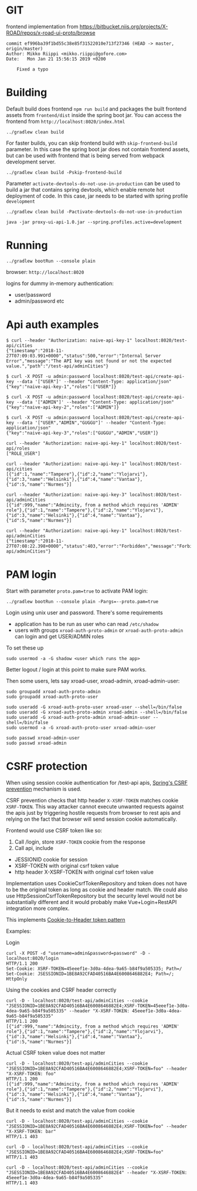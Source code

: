 # GIT

frontend implementation from https://bitbucket.niis.org/projects/X-ROAD/repos/x-road-ui-proto/browse
```
commit ef996ba39f1bd55c38e85f31522010e713f27346 (HEAD -> master, origin/master)
Author: Mikko Riippi <mikko.riippi@gofore.com>
Date:   Mon Jan 21 15:56:15 2019 +0200

    Fixed a typo
```
# Building

Default build does frontend `npm run build` and packages the built frontend assets from `frontend/dist`
inside the spring boot jar. You can access the frontend from `http://localhost:8020/index.html`

```
../gradlew clean build
```

For faster builds, you can skip frontend build with `skip-frontend-build` parameter.
In this case the spring boot jar does not contain frontend assets, but can be used with frontend
that is being served from webpack development server.

```
../gradlew clean build -Pskip-frontend-build
```

Parameter `activate-devtools-do-not-use-in-production` can be used to build a jar that contains spring
devtools, which enable remote hot deployment of code. In this case, jar needs to be started with spring
profile `development`
```
../gradlew clean build -Pactivate-devtools-do-not-use-in-production
```
```
java -jar proxy-ui-api-1.0.jar --spring.profiles.active=development
```
# Running
```
../gradlew bootRun --console plain
```

browser: `http://localhost:8020`

logins for dummy in-memory authentication: 
- user/password
- admin/password etc

# Api auth examples
```
$ curl --header "Authorization: naive-api-key-1" localhost:8020/test-api/cities
{"timestamp":"2018-11-27T07:09:03.991+0000","status":500,"error":"Internal Server Error","message":"The API key was not found or not the expected value.","path":"/test-api/adminCities"}

$ curl -X POST -u admin:password localhost:8020/test-api/create-api-key --data '["USER"]' --header "Content-Type: application/json"
{"key":"naive-api-key-1","roles":["USER"]}

$ curl -X POST -u admin:password localhost:8020/test-api/create-api-key --data '["ADMIN"]' --header "Content-Type: application/json"
{"key":"naive-api-key-2","roles":["ADMIN"]}

$ curl -X POST -u admin:password localhost:8020/test-api/create-api-key --data '["USER","ADMIN","GUGGU"]' --header "Content-Type: application/json"
{"key":"naive-api-key-3","roles":["GUGGU","ADMIN","USER"]}

curl --header "Authorization: naive-api-key-1" localhost:8020/test-api/roles
["ROLE_USER"]

curl --header "Authorization: naive-api-key-1" localhost:8020/test-api/cities
[{"id":1,"name":"Tampere"},{"id":2,"name":"Ylojarvi"},{"id":3,"name":"Helsinki"},{"id":4,"name":"Vantaa"},{"id":5,"name":"Nurmes"}]

curl --header "Authorization: naive-api-key-3" localhost:8020/test-api/adminCities
[{"id":999,"name":"Admincity, from a method which requires 'ADMIN' role"},{"id":1,"name":"Tampere"},{"id":2,"name":"Ylojarvi"},{"id":3,"name":"Helsinki"},{"id":4,"name":"Vantaa"},{"id":5,"name":"Nurmes"}]

curl --header "Authorization: naive-api-key-1" localhost:8020/test-api/adminCities
{"timestamp":"2018-11-27T07:08:22.398+0000","status":403,"error":"Forbidden","message":"Forbidden","path":"/test-api/adminCities"}
```

# PAM login

Start with parameter `proto.pam=true` to activate PAM login:

```
../gradlew bootRun --console plain -Pargs=--proto.pam=true
```

Login using unix user and password. There's some requirements
- application has to be run as user who can read `/etc/shadow`
- users with groups `xroad-auth-proto-admin` or `xroad-auth-proto-admin` can login and get USER/ADMIN roles

To set these up
```
sudo usermod -a -G shadow <user which runs the app>
```
Better logout / login at this point to make sure PAM works.

Then some users, lets say xroad-user, xroad-admin, xroad-admin-user:
```
sudo groupadd xroad-auth-proto-admin
sudo groupadd xroad-auth-proto-user

sudo useradd -G xroad-auth-proto-user xroad-user --shell=/bin/false
sudo useradd -G xroad-auth-proto-admin xroad-admin --shell=/bin/false
sudo useradd -G xroad-auth-proto-admin xroad-admin-user --shell=/bin/false
sudo usermod -a -G xroad-auth-proto-user xroad-admin-user

sudo passwd xroad-admin-user
sudo passwd xroad-admin
```

# CSRF protection

When using session cookie authentication for /test-api apis, 
[Spring's CSRF prevention](https://docs.spring.io/spring-security/site/docs/5.1.1.RELEASE/reference/htmlsingle/#csrf)
mechanism is used.

CSRF prevention checks that http header `X-XSRF-TOKEN` matches cookie `XSRF-TOKEN`. This way attacker cannot execute 
unwanted requests against the apis just by triggering hostile requests from browser to rest apis and relying on the fact
that browser will send session cookie automatically.

Frontend would use CSRF token like so:
1. Call /login, store `XSRF-TOKEN` cookie from the response
2. Call api, include
 - JESSIONID cookie for session
 - XSRF-TOKEN with original csrf token value
 - http header X-XSRF-TOKEN with original csrf token value
 
Implementation uses CookieCsrfTokenRepository and token does not have to be the original token as long as cookie 
and header match. We could also use HttpSessionCsrfTokenRepository but the security level would not be 
substantially different and it would probably make Vue+Login+RestAPI integration more complex.

This implements [Cookie-to-Header token pattern](https://medium.com/spektrakel-blog/angular2-and-spring-a-friend-in-security-need-is-a-friend-against-csrf-indeed-9f83eaa9ca2e)

Examples:

Login
```
curl -X POST -d "username=admin&password=password" -D - localhost:8020/login
HTTP/1.1 200 
Set-Cookie: XSRF-TOKEN=45eeef1e-3d0a-4dea-9a65-b84f9a505335; Path=/
Set-Cookie: JSESSIONID=1BE8A92CFAD40516BA4E6008646882E4; Path=/; HttpOnly
```
Using the cookies and CSRF header correctly
```
curl -D - localhost:8020/test-api/adminCities --cookie "JSESSIONID=1BE8A92CFAD40516BA4E6008646882E4;XSRF-TOKEN=45eeef1e-3d0a-4dea-9a65-b84f9a505335" --header "X-XSRF-TOKEN: 45eeef1e-3d0a-4dea-9a65-b84f9a505335"
HTTP/1.1 200 
[{"id":999,"name":"Admincity, from a method which requires 'ADMIN' role"},{"id":1,"name":"Tampere"},{"id":2,"name":"Ylojarvi"},{"id":3,"name":"Helsinki"},{"id":4,"name":"Vantaa"},{"id":5,"name":"Nurmes"}]
```

Actual CSRF token value does not matter
```
curl -D - localhost:8020/test-api/adminCities --cookie "JSESSIONID=1BE8A92CFAD40516BA4E6008646882E4;XSRF-TOKEN=foo" --header "X-XSRF-TOKEN: foo"
HTTP/1.1 200 
[{"id":999,"name":"Admincity, from a method which requires 'ADMIN' role"},{"id":1,"name":"Tampere"},{"id":2,"name":"Ylojarvi"},{"id":3,"name":"Helsinki"},{"id":4,"name":"Vantaa"},{"id":5,"name":"Nurmes"}]
```

But it needs to exist and match the value from cookie
```
curl -D - localhost:8020/test-api/adminCities --cookie "JSESSIONID=1BE8A92CFAD40516BA4E6008646882E4;XSRF-TOKEN=foo" --header "X-XSRF-TOKEN: bar"
HTTP/1.1 403 
```

```
curl -D - localhost:8020/test-api/adminCities --cookie "JSESSIONID=1BE8A92CFAD40516BA4E6008646882E4;XSRF-TOKEN=foo"
HTTP/1.1 403 
```

```
curl -D - localhost:8020/test-api/adminCities --cookie "JSESSIONID=1BE8A92CFAD40516BA4E6008646882E4" --header "X-XSRF-TOKEN: 45eeef1e-3d0a-4dea-9a65-b84f9a505335"
HTTP/1.1 403 
```
